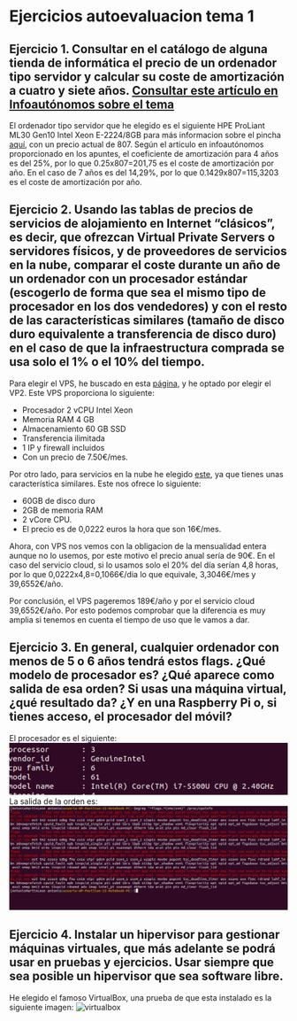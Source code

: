# Ejercicios autoevaluacion tema 1

## Ejercicio 1. Consultar en el catálogo de alguna tienda de informática el precio de un ordenador tipo servidor y calcular su coste de amortización a cuatro y siete años. [Consultar este artículo en Infoautónomos sobre el tema](https://www.infoautonomos.com/consultas-a-la-comunidad/988/)

El ordenador tipo servidor que he elegido es el siguiente HPE ProLiant ML30 Gen10 Intel Xeon E-2224/8GB para más informacion sobre el pincha [aquí](https://www.pccomponentes.com/hpe-proliant-ml30-gen10-intel-xeon-e-2224-8gb), con un precio actual de 807.
Según el artículo en infoautónomos proporcionado en los apuntes, el coeficiente de amortización para 4 años es del 25%, por lo que 0.25x807=201,75 es el coste de amortización por año.
En el caso de 7 años es del 14,29%, por lo que 0.1429x807=115,3203 es el coste de amortización por año.

## Ejercicio 2. Usando las tablas de precios de servicios de alojamiento en Internet “clásicos”, es decir, que ofrezcan Virtual Private Servers o servidores físicos, y de proveedores de servicios en la nube, comparar el coste durante un año de un ordenador con un procesador estándar (escogerlo de forma que sea el mismo tipo de procesador en los dos vendedores) y con el resto de las características similares (tamaño de disco duro equivalente a transferencia de disco duro) en el caso de que la infraestructura comprada se usa solo el 1% o el 10% del tiempo.

Para elegir el VPS, he buscado en esta [página](https://www.arsys.es/servidores/vps), y he optado por elegir el VP2.
Este VPS proporciona lo siguiente:
- Procesador 2 vCPU Intel Xeon
- Memoria RAM 4 GB
- Almacenamiento 60 GB SSD
- Transferencia ilimitada
- 1 IP y firewall incluidos
- Con un precio de 7.50€/mes.

Por otro lado, para servicios en la nube he elegido [este](https://www.ionos.es/server-configurator?__sendingdata=1&cart.action=add-bundle&cart.bundle=tariff-ngcs-unlimited-fix-m-bundle&packageselection=cloud%2Fservidores-cloud), ya que tienes unas característica similares. Este nos ofrece lo siguiente:
- 60GB de disco duro
- 2GB de memoria RAM 
- 2 vCore CPU. 
- El precio es de 0,0222 euros la hora que son 16€/mes.

Ahora, con VPS nos vemos con la obligacion de la mensualidad entera aunque no lo usemos, por este motivo el precio anual sería de 90€. En el caso del servicio cloud, si lo usamos solo el 20% del día serían 4,8 horas, por lo que 0,0222x4,8=0,1066€/dia lo que equivale, 3,3046€/mes y 39,6552€/año. 

Por conclusión, el VPS pageremos 189€/año y por el servicio cloud 39,6552€/año. Por esto podemos comprobar que la diferencia es muy amplia si tenemos en cuenta el tiempo de uso que le vamos a dar.

## Ejercicio 3. En general, cualquier ordenador con menos de 5 o 6 años tendrá estos flags. ¿Qué modelo de procesador es? ¿Qué aparece como salida de esa orden? Si usas una máquina virtual, ¿qué resultado da? ¿Y en una Raspberry Pi o, si tienes acceso, el procesador del móvil?
El procesador es el siguiente:
![processador](./img/cpu-info.png)
La salida de la orden es:
![flags](./img/flags.png)

## Ejercicio 4. Instalar un hipervisor para gestionar máquinas virtuales, que más adelante se podrá usar en pruebas y ejercicios. Usar siempre que sea posible un hipervisor que sea software libre.

He elegido el famoso VirtualBox, una prueba de que esta instalado es la siguiente imagen:
![virtualbox](./img/virtualbox.png)